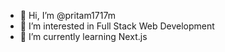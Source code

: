 - 👋 Hi, I’m @pritam1717m
- 👀 I’m interested in Full Stack Web Development
- 🌱 I’m currently learning Next.js


<!---
pritam1717m/pritam1717m is a ✨ special ✨ repository because its `README.md` (this file) appears on your GitHub profile.
You can click the Preview link to take a look at your changes.
--->
